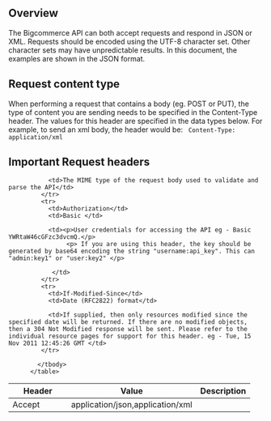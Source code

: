 ## Overview

The Bigcommerce API can both accept requests and respond in JSON or XML. Requests should be encoded using the UTF-8 character set. Other character sets may have unpredictable results. In this document, the examples are shown in the JSON format.

## Request content type 
When performing a request that contains a body (eg. POST or PUT), the type of content you are sending needs to be specified in the Content-Type header. The values for this header are specified in the data types below. For example, to send an xml body, the header would be: <code> Content-Type: application/xml </code>

## Important Request headers 
<table class="table table-bordered ">
            <thead>
             <tr>
               <th style="width: 100px;">Header</th>
               <th style="width: 50px;">Value</th>
               <th>Description</th>
             </tr>
            </thead>
            <tbody>
             <tr>
               <td>Accept</td>
               <td>application/json,application/xml </td>
               
               <td>The MIME type of the request body used to validate and parse the API</td>
             </tr>
             <tr>
               <td>Authorization</td>
               <td>Basic </td>
               
               <td><p>User credentials for accessing the API eg - Basic YWRtaW46cGFzc3dvcmQ.</p>
                    <p> If you are using this header, the key should be generated by base64 encoding the string "username:api_key". This can "admin:key1" or "user:key2" </p>

                </td>
             </tr>
             <tr>
               <td>If-Modified-Since</td>
               <td>Date (RFC2822) format</td>
               
               <td>If supplied, then only resources modified since the specified date will be returned. If there are no modified objects, then a 304 Not Modified response will be sent. Please refer to the individual resource pages for support for this header. eg - Tue, 15 Nov 2011 12:45:26 GMT </td>
             </tr>
             
            </tbody>
          </table>
